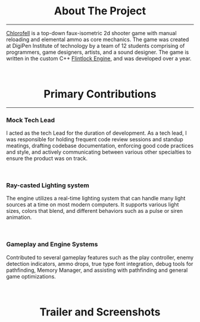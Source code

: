 <h1 style="text-align: center;">About The Project</h1>

---

[Chlorofell](https://games.digipen.edu/games/chlorofell/) is a top-down faux-isometric 2d shooter game with manual reloading and elemental ammo as core mechanics. The game was created at DigiPen Institute of technology by a team of 12 students comprising of programmers, game designers, artists, and a sound designer. The game is written in the custom C++ [Flintlock Engine](http://rymanb.com/projects/flintlock), and was developed over a year.


<br>

<h1 style="text-align: center;">Primary Contributions</h1>

---

### Mock Tech Lead
I acted as the tech Lead for the duration of development. As a tech lead, I was responsible for holding frequent code review sessions and standup meatings, drafting codebase documentation, enforcing good code practices and style, and actively communicating between various other specialties to ensure the product was on track.

<br>

### Ray-casted Lighting system
The engine utilizes a real-time lighting system that can handle many light sources at a time on most modern computers. It supports various light sizes, colors that blend, and different behaviors such as a pulse or siren animation.

<br>

### Gameplay and Engine Systems
Contributed to several gameplay features such as the play controller, enemy detection indicators, ammo drops, true type font integration, debug tools for pathfinding, Memory Manager, and assisting with pathfinding and general game optimizations.

<br>

<h1 style="text-align: center;">Trailer and Screenshots</h1>